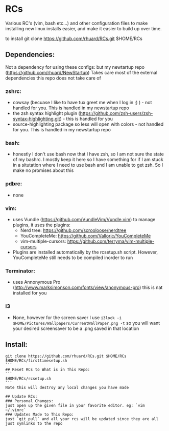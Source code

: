 # RCs
Various RC's (vim, bash etc...) and other configuration files to make installing new linux installs easier, and make it easier to build up over time.

to install git clone https://github.com/rhuard/RCs.git $HOME/RCs

## Dependencies:
Not a dependency for using these configs: but my newtartup repo (https://github.com/rhuard/NewStartup) Takes care most of the external dependencies this repo does not take care of

### zshrc:
* cowsay (becuase I like to have tux greet me when I log in ;) ) - not handled for you. This is handled in my newstartup repo
* the zsh syntax highlight plugin (https://github.com/zsh-users/zsh-syntax-highlighting.git) - this is handled for you
* source-highlighting package so less will open with colors - not handled for you. This is handled in my newstartup repo

### bash:
* honestly I don't use bash now that I have zsh, so I am not sure the state of my bashrc. I mostly keep it here so I have something for if I am stuck in a situtation where I need to use bash and I am unable to get zsh. So I make no promises about this

### pdbrc:
* none

### vim:
* uses Vundle (https://github.com/VundleVim/Vundle.vim) to manage plugins, it uses the plugins:
  * Nerd tree: https://github.com/scrooloose/nerdtree
  * YouCompleteMe: https://github.com/Valloric/YouCompleteMe
  * vim-multiple-cursors: https://github.com/terryma/vim-multiple-cursors
* Plugins are installed automatically by the rcsetup.sh script. However, YouCompleteMe still needs to be compiled inorder to run

### Terminator:
* uses Annonymous Pro (http://www.marksimonson.com/fonts/view/anonymous-pro) this is nat installed for you

### i3
* None, however for the screen saver I use `i3lock -i $HOME/Pictures/Wallpapers/CurrentWallPaper.png -t` so you will want your desired screensaver to be a .png saved in that location

## Install:
````
git clone https://github.com/rhuard/RCs.git $HOME/RCs
$HOME/RCs/firsttimesetup.sh
```
## Reset RCs to What is in This Repo:
```
$HOME/RCs/rcsetup.sh
```
Note this will destroy any local changes you have made

## Update RCs:
### Personal Changes:
just open up the given file in your favorite editor. eg: `vim ~/.vimrc`
### Updates Made to This Repo:
just `git pull` and all your rcs will be updated since they are all just symlinks to the repo
